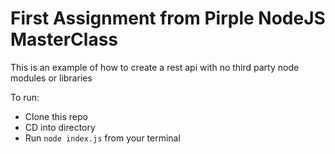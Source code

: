 # First Assignment from Pirple NodeJS MasterClass

This is an example of how to create a rest api with no third party node modules or libraries 

To run: 
- Clone this repo
- CD into directory 
- Run `node index.js` from your terminal